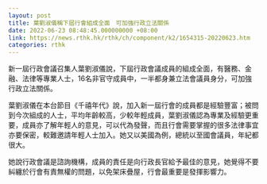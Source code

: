 ```yaml
---
layout: post
title: 葉劉淑儀稱下屆行會組成全面　可加強行政立法關係
date: 2022-06-23 08:48:45.000000000 +08:00
link: https://news.rthk.hk/rthk/ch/component/k2/1654315-20220623.htm
categories: rthk
---
```


新一屆行政會議召集人葉劉淑儀說，下屆行政會議成員的組成全面，有醫務、金融、法律等專業人士，16名非官守成員中，一半都身兼立法會議員身分，可加強行政立法關係。

葉劉淑儀在本台節目《千禧年代》說，加入新一屆行會的成員都是經驗豐富；被問到今次組成的人士，平均年齡較高，少較年輕成員，葉劉淑儀認為專業及經驗更重要，成員亦了解年輕人的意見，可以代為發聲，而且行會需要掌握的很多法律事宜亦要保密，較難邀請年輕人士加入。她又以美國為例，總統以至國會議員，年紀都很大。

她說行政會議是諮詢機構，成員的責任是向行政長官給予最佳的意見，她覺得不要糾纏於行會有責無權的問題，以免架床疊屋，行會最重要是發揮影響力。
